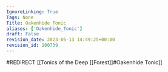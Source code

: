 ```yaml
---
IgnoreLinking: True
Tags: None
Title: Oakenhide Tonic
aliases: ['Oakenhide_Tonic']
draft: False
revision_date: 2023-05-13 14:49:25+00:00
revision_id: 100739
---
```


#REDIRECT [[Tonics of the Deep [[Forest]]#Oakenhide Tonic]]